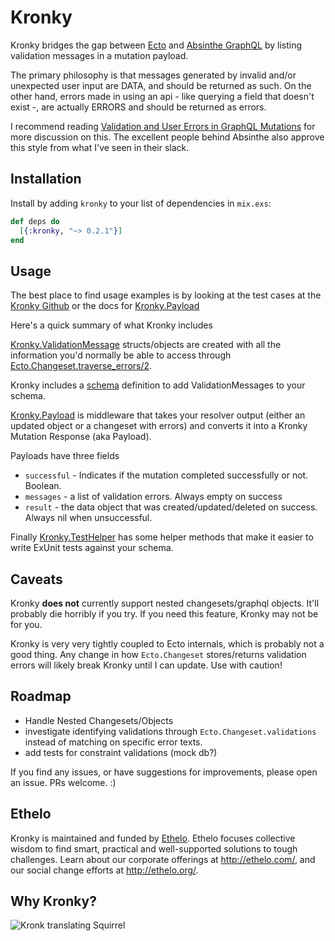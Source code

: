 # Kronky

Kronky bridges the gap between [Ecto](https://hexdocs.pm/ecto/Ecto.html) and [Absinthe GraphQL](http://absinthe-graphql.org/) by listing validation messages in a mutation payload.

The primary philosophy is that messages generated by invalid and/or unexpected user input are DATA, and should be returned as such.
On the other hand, errors made in using an api - like querying a field that doesn't exist -, are actually ERRORS and should be returned as errors.

I recommend reading [Validation and User Errors in GraphQL Mutations](https://medium.com/@tarkus/validation-and-user-errors-in-graphql-mutations-39ca79cd00bf) for more discussion on this. The excellent people behind Absinthe also approve this style from what I've seen in their slack.

## Installation

Install by adding `kronky` to your list of dependencies in `mix.exs`:

```elixir
def deps do
  [{:kronky, "~> 0.2.1"}]
end
```

## Usage

The best place to find usage examples is by looking at the test cases at the [Kronky Github](https://github.com/Ethelo/kronky) or the docs for [Kronky.Payload](https://hexdocs.pm/kronky/Kronky.Payload.html#content)

Here's a quick summary of what Kronky includes

[Kronky.ValidationMessage](https://hexdocs.pm/kronky/Kronky.ValidationMessage.html#content) structs/objects are created with all the information you'd normally be able to access through [Ecto.Changeset.traverse_errors/2](https://hexdocs.pm/ecto/Ecto.Changeset.html#traverse_errors/2).

Kronky includes a [schema](https://hexdocs.pm/kronky/Kronky.ValidationMessageTypes.html#content) definition to add ValidationMessages to your schema.

[Kronky.Payload](https://hexdocs.pm/kronky/Kronky.Payload.html#content) is middleware that takes your resolver output (either an updated object or a changeset with errors) and converts it into a Kronky Mutation Response (aka Payload).

Payloads have three fields

- `successful` - Indicates if the mutation completed successfully or not. Boolean.
- `messages` - a list of validation errors. Always empty on success
- `result` - the data object that was created/updated/deleted on success. Always nil when unsuccessful.

Finally [Kronky.TestHelper](https://hexdocs.pm/kronky/Kronky.TestHelper.html#content) has some helper methods that make it easier to write ExUnit tests against your schema.

## Caveats

Kronky **does not** currently support nested changesets/graphql objects. It'll probably die horribly if you try. If you need this feature, Kronky may not be for you.

Kronky is very very tightly coupled to Ecto internals, which is probably not a good thing.
Any change in how `Ecto.Changeset` stores/returns validation errors will likely break Kronky until I can update. Use with caution!

## Roadmap

 - Handle Nested Changesets/Objects
 - investigate identifying validations through `Ecto.Changeset.validations` instead of matching on specific error texts.
 - add tests for constraint validations (mock db?)

If you find any issues, or have suggestions for improvements, please open an issue. PRs welcome. :)

## Ethelo

Kronky is maintained and funded by [Ethelo](http://ethelo.com/). Ethelo focuses collective wisdom to find smart, practical and well-supported solutions to tough challenges. Learn about our corporate offerings at http://ethelo.com/, and our social change efforts at http://ethelo.org/.

## Why Kronky?

![Kronk translating Squirrel](https://ci.memecdn.com/1254392.gif)
